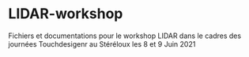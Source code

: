 # LIDAR-workshop
Fichiers et documentations pour le workshop LIDAR dans le cadres des journées Touchdesigenr au Stéréloux les 8 et 9 Juin 2021
